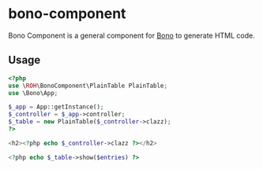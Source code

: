 bono-component
==============

Bono Component is a general component for [Bono](https://github.com/xinix-technology/bono) to generate HTML code.

## Usage
```php
<?php
use \ROH\BonoComponent\PlainTable PlainTable;
use \Bono\App;

$_app = App::getInstance();
$_controller = $_app->controller;
$_table = new PlainTable($_controller->clazz);
?>

<h2><?php echo $_controller->clazz ?></h2>

<?php echo $_table->show($entries) ?>
```
